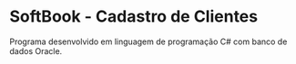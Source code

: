 # SoftBook - Cadastro de Clientes
Programa desenvolvido em linguagem de programação C# com banco de dados Oracle.
